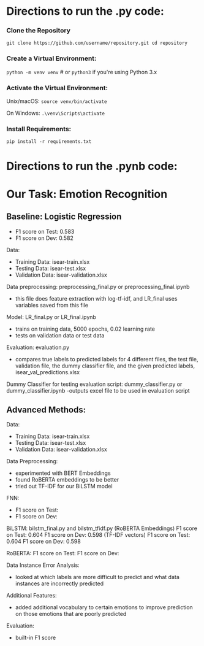 # Directions to run the .py code:

### Clone the Repository

`git clone https://github.com/username/repository.git
cd repository`

### Create a Virtual Environment:

`python -m venv venv`  # or `python3` if you're using Python 3.x

### Activate the Virtual Environment:

Unix/macOS: `source venv/bin/activate`

On Windows: `.\venv\Scripts\activate`

### Install Requirements:

`pip install -r requirements.txt`

# Directions to run the .pynb code:

# Our Task: Emotion Recognition

## Baseline: Logistic Regression
- F1 score on Test: 0.583
- F1 score on Dev: 0.582

Data:
- Training Data: isear-train.xlsx
- Testing Data: isear-test.xlsx
- Validation Data: isear-validation.xlsx

Data preprocessing: preprocessing_final.py or preprocessing_final.ipynb
- this file does feature extraction with log-tf-idf, and LR_final uses variables saved from this file

Model: LR_final.py or LR_final.ipynb
- trains on training data, 5000 epochs, 0.02 learning rate
- tests on validation data or test data

Evaluation: evaluation.py
- compares true labels to predicted labels for 4 different files, the test file, validation file, the dummy classifier file, and the given predicted labels, isear_val_predictions.xlsx

Dummy Classifier for testing evaluation script: dummy_classifier.py or dummy_classifier.ipynb
-outputs excel file to be used in evaluation script




## Advanced Methods: 

Data:
- Training Data: isear-train.xlsx
- Testing Data: isear-test.xlsx
- Validation Data: isear-validation.xlsx

Data Preprocessing:
- experimented with BERT Embeddings
- found RoBERTA embeddings to be better
- tried out TF-IDF for our BiLSTM model

FNN:
- F1 score on Test:
- F1 score on Dev:


BiLSTM: bilstm_final.py and bilstm_tfidf.py
(RoBERTA Embeddings)
F1 score on Test: 0.604
F1 score on Dev: 0.598
(TF-IDF vectors)
F1 score on Test: 0.604
F1 score on Dev: 0.598

RoBERTA: 
F1 score on Test:
F1 score on Dev:


Data Instance Error Analysis:
- looked at which labels are more difficult to predict and what data instances are incorrectly predicted

Additional Features:
- added additional vocabulary to certain emotions to improve prediction on those emotions that are poorly predicted

Evaluation:
- built-in F1 score
